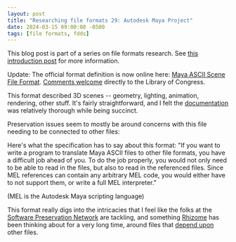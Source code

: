 ```yaml
---
layout: post
title: "Researching file formats 29: Autodesk Maya Project"
date: 2024-03-15 09:00:00 -0500
tags: [file formats, fdds]
---
```


This blog post is part of a series on file formats research. See [this introduction post](https://bits.ashleyblewer.com/blog/2023/08/04/researching-file-formats-library-of-congress-sustainability-of-digital-formats/) for more information.

Update: The official format definition is now online here: [Maya ASCII Scene File Format](https://www.loc.gov/preservation/digital/formats/fdd/fdd000604.shtml). [Comments welcome](https://www.loc.gov/preservation/digital/formats/contact_format.shtml) directly to the Library of Congress.

This format described 3D scenes -- geometry, lighting, animation, rendering, other stuff. It's fairly straightforward, and I felt the [documentation](https://download.autodesk.com/us/maya/2010help/index.html?url=Maya_ASCII_file_format_Organization_of_Maya_ASCII_files.htm,topicNumber=d0e678001) was relatively thorough while being succinct.

Preservation issues seem to mostly be around concerns with this file needing to be connected to other files:

Here's what the specification has to say about this format: "If you want to write a program to translate Maya ASCII files to other file formats, you have a difficult job ahead of you. To do the job properly, you would not only need to be able to read in the files, but also to read in the referenced files. Since MEL references can contain any arbitrary MEL code, you would either have to not support them, or write a full MEL interpreter."

(MEL is the Autodesk Maya scripting language)

This format really digs into the intricacies that I feel like the folks at the [Software Preservation Network](https://www.softwarepreservationnetwork.org/) are tackling, and something [Rhizome](https://rhizome.org/) has been thinking about for a very long time, around files that [depend upon](https://en.wikipedia.org/wiki/The_Red_Wheelbarrow) other files. 